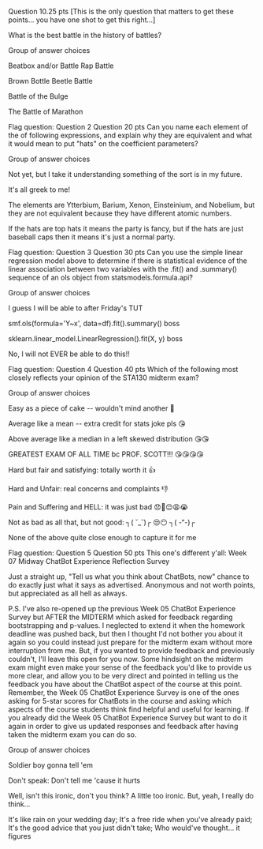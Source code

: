 Question 10.25 pts
[This is the only question that matters to get these points... you have one shot to get this right...]

What is the best battle in the history of battles? 

Group of answer choices

Beatbox and/or Battle Rap Battle

Brown Bottle Beetle Battle

Battle of the Bulge

The Battle of Marathon
 
Flag question: Question 2
Question 20 pts
Can you name each element of the of following expressions, and explain why they are equivalent and what it would mean to put "hats" on the coefficient parameters?


Group of answer choices

Not yet, but I take it understanding something of the sort is in my future.

It's all greek to me!

The elements are Ytterbium, Barium, Xenon, Einsteinium, and Nobelium, but they are not equivalent because they have different atomic numbers.

If the hats are top hats it means the party is fancy, but if the hats are just baseball caps then it means it's just a normal party.
 
Flag question: Question 3
Question 30 pts
Can you use the simple linear regression model above to determine if there is statistical evidence of the linear association between two variables with the .fit() and .summary() sequence of an ols object from statsmodels.formula.api? 

Group of answer choices

I guess I will be able to after Friday's TUT

smf.ols(formula='Y~x', data=df).fit().summary() boss


sklearn.linear_model.LinearRegression().fit(X, y) boss


No, I will not EVER be able to do this!!
 
Flag question: Question 4
Question 40 pts
Which of the following most closely reflects your opinion of the STA130 midterm exam?

 

Group of answer choices

Easy as a piece of cake -- wouldn't mind another 🍰

Average like a mean -- extra credit for stats joke pls 😘

Above average like a median in a left skewed distribution 😘😘

GREATEST EXAM OF ALL TIME bc PROF. SCOTT!!! 😘😘😘😘

Hard but fair and satisfying: totally worth it 👍

Hard and Unfair: real concerns and complaints 👎

Pain and Suffering and HELL: it was just bad 😞🥺😔😩😭

Not as bad as all that, but not good: ┐( ˘_˘)┌ 😒😶 ┐( -“-)┌


None of the above quite close enough to capture it for me
 
Flag question: Question 5
Question 50 pts
This one's different y'all: Week 07 Midway ChatBot Experience Reflection Survey

Just a straight up, "Tell us what you think about ChatBots, now"
chance to do exactly just what it says as advertised. 
Anonymous and not worth points, but appreciated as all hell as always.

P.S. I've also re-opened up the previous Week 05 ChatBot Experience Survey but AFTER the MIDTERM which asked for feedback regarding bootstrapping and p-values. I neglected to extend it when the homework deadline was pushed back, but then I thought I'd not bother you about it again so you could instead just prepare for the midterm exam without more interruption from me. But, if you wanted to provide feedback and previously couldn't, I'll leave this open for you now. Some hindsight on the midterm exam might even make your sense of the feedback you'd like to provide us more clear, and allow you to be very direct and pointed in telling us the feedback you have about the ChatBot aspect of the course at this point. Remember, the Week 05 ChatBot Experience Survey is one of the ones asking for 5-star scores for ChatBots in the course and asking which aspects of the course students think find helpful and useful for learning. If you already did the Week 05 ChatBot Experience Survey but want to do it again in order to give us updated responses and feedback after having taken the midterm exam you can do so.

Group of answer choices

Soldier boy gonna tell 'em

Don't speak: Don't tell me 'cause it hurts

Well, isn't this ironic, don't you think? A little too ironic. But, yeah, I really do think...

It's like rain on your wedding day; It's a free ride when you've already paid; It's the good advice that you just didn't take; Who would've thought... it figures